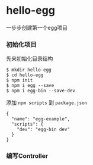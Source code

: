 # hello-egg
一步步创建第一个egg项目

### 初始化项目
先来初始化目录结构

```
$ mkdir hello-egg
$ cd hello-egg
$ npm init
$ npm i egg --save
$ npm i egg-bin --save-dev
```
添加 `npm scripts` 到 `package.json`  

```
{
  "name": "egg-example",
  "scripts": {
    "dev": "egg-bin dev"
  }
}
```

### 编写Controller
